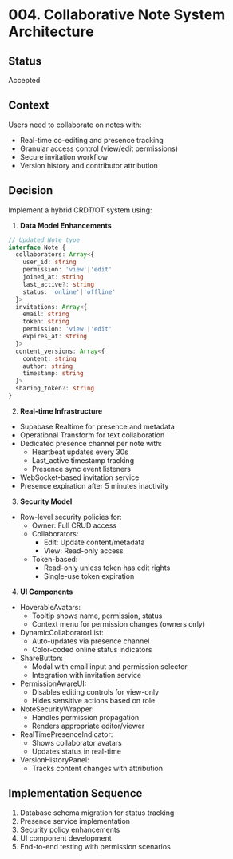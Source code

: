 # 004. Collaborative Note System Architecture

## Status
Accepted

## Context
Users need to collaborate on notes with:
- Real-time co-editing and presence tracking
- Granular access control (view/edit permissions)
- Secure invitation workflow
- Version history and contributor attribution

## Decision
Implement a hybrid CRDT/OT system using:

1. **Data Model Enhancements**
```typescript
// Updated Note type
interface Note {
  collaborators: Array<{
    user_id: string
    permission: 'view'|'edit'
    joined_at: string
    last_active?: string
    status: 'online'|'offline'
  }>
  invitations: Array<{
    email: string
    token: string
    permission: 'view'|'edit'
    expires_at: string
  }>
  content_versions: Array<{
    content: string
    author: string
    timestamp: string
  }>
  sharing_token?: string
}
```

2. **Real-time Infrastructure**
- Supabase Realtime for presence and metadata
- Operational Transform for text collaboration
- Dedicated presence channel per note with:
  - Heartbeat updates every 30s
  - Last_active timestamp tracking
  - Presence sync event listeners
- WebSocket-based invitation service
- Presence expiration after 5 minutes inactivity

3. **Security Model**
- Row-level security policies for:
  - Owner: Full CRUD access
  - Collaborators:
    - Edit: Update content/metadata
    - View: Read-only access
  - Token-based:
    - Read-only unless token has edit rights
    - Single-use token expiration

4. **UI Components**
- HoverableAvatars:
  - Tooltip shows name, permission, status
  - Context menu for permission changes (owners only)
- DynamicCollaboratorList:
  - Auto-updates via presence channel
  - Color-coded online status indicators
- ShareButton:
  - Modal with email input and permission selector
  - Integration with invitation service
- PermissionAwareUI:
  - Disables editing controls for view-only
  - Hides sensitive actions based on role
- NoteSecurityWrapper:
  - Handles permission propagation
  - Renders appropriate editor/viewer
- RealTimePresenceIndicator:
  - Shows collaborator avatars
  - Updates status in real-time
- VersionHistoryPanel:
  - Tracks content changes with attribution

## Implementation Sequence
1. Database schema migration for status tracking
2. Presence service implementation
3. Security policy enhancements
4. UI component development
5. End-to-end testing with permission scenarios